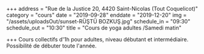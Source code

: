+++
address = "Rue de la Justice 20, 4420 Saint-Nicolas (Tout Coquelicot)"
category = "cours"
date = "2019-09-28"
enddate = "2019-12-20"
img = "/assets/uploadsOut/sunset-RÜŞTÜ BOZKUŞ.jpg"
schedule_in = "09:30"
schedule_out = "10:30"
title = "Cours de yoga adultes /Samedi matin"

+++
Cours collectifs d'1h pour adultes, niveau débutant et intermédiaire. Possibilité de débuter toute l'année.
